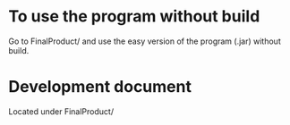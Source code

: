 # To use the program without build
Go to FinalProduct/ and use the easy version of the program (.jar) without build. 
# Development document
Located under FinalProduct/
